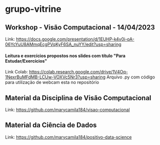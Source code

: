 # grupo-vitrine

## Workshop - Visão Computacional - 14/04/2023
Link: https://docs.google.com/presentation/d/1EUHP-k4v0i-oA-06YcYuU8AMmqEcgPVqKyF6SA_nuYY/edit?usp=sharing
#### Leitura e exercícios propostos nos slides com título "Para Estudar/Exercícios" ####

Link Colab: https://colab.research.google.com/drive/1V4Oq-1NexrBuMFdMB-LCUw-VOXVc5Nr3?usp=sharing
Arquivo .py com código para utilização de webcam esta no repositório

## Material da Disciplina de Visão Computacional
Link: https://github.com/marycamila184/visao-computacional

## Material da Ciência de Dados
Link: https://github.com/marycamila184/positivo-data-science
